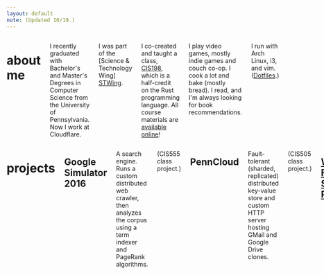 ```yaml
---
layout: default
note: (Updated 10/19.)
---
```


<div class="large-4 medium-4 columns">

# about me

I recently graduated with Bachelor's and Master's Degrees in Computer Science
from the University of Pennsylvania. Now I work at Cloudflare.

I was part of the [Science & Technology Wing] [STWing].

[stwing]: http://www.stwing.upenn.edu/

I co-created and taught a class, [CIS198], which is a half-credit on the
Rust programming language. All course materials are [available online][CIS198]!

[CIS198]: http://cis198-2016f.github.io

I play video games, mostly indie games and couch co-op.
I cook a lot and bake (mostly bread).
I read, and I'm always looking for book recommendations.

I run with Arch Linux, i3, and vim. ([Dotfiles].)

[Dotfiles]: https://github.com/terrynsun/dotfiles

</div>

<div class="large-8 medium-8 columns">

# projects

## Google Simulator 2016

A search engine. Runs a custom distributed web crawler, then analyzes the corpus
using a term indexer and PageRank algorithms.
<p class="note">(CIS555 class project.)</p>


## PennCloud

Fault-tolerant (sharded, replicated) distributed key-value store and custom HTTP
server hosting GMail and Google Drive clones.
<p class="note">(CIS505 class project.)</p>


## [WebGL Fragment Shader Profiler](https://github.com/terrynsun/WebGL-Fragment-Shader-Profiler)

A Chrome extension for profiling fragment shaders. This runs on a webpage,
accesses the GLSL programs running on it, and profile the fragment shader(s) over
different pixels. Uses WebGL EXT_Disjoint_Timer_Query, available on
pre-release versions of Chrome.
<p class="note">(CIS565 class project.)</p>


## [js.rs](https://github.com/rustoscript/js.rs)

An interpreter for JavaScript written in Rust.
<p class="note">(Senior Design project; honorable mention.)</p>


## [WebGL Deferred Shader](https://github.com/terrynsun/WebGL-Deferred-Shader)

A tile-based deferred shader.
[Live demo.] (http://terrysun.blue/WebGL-Deferred-Shader)
<p class="note">(CIS565 class project)</p>


## Elsie

An LC4 (toy assembly language) assembler & simulator. Supports
live-updating full memory table and graphical map, and memory-mapped IO
registers for console (input/output) and video output.


## [GPU Pathtracer](https://github.com/terrynsun/CIS565-P3-CUDA-Path-Tracer)

Global illumination renderer with work-efficient stream compaction; antialiasing; subsurface scattering; refraction, diffuse, specular surfaces
<p class="note">(CIS565 class project)</p>


## PortholesOS

<p>A GuestOS, which spawns threads as child processes, capable of running a
basic shell (kernel signals, job control), and persistent filesystem.</p>
<p class="note">(CIS380: Operating Systems class project) </p>

</div>
